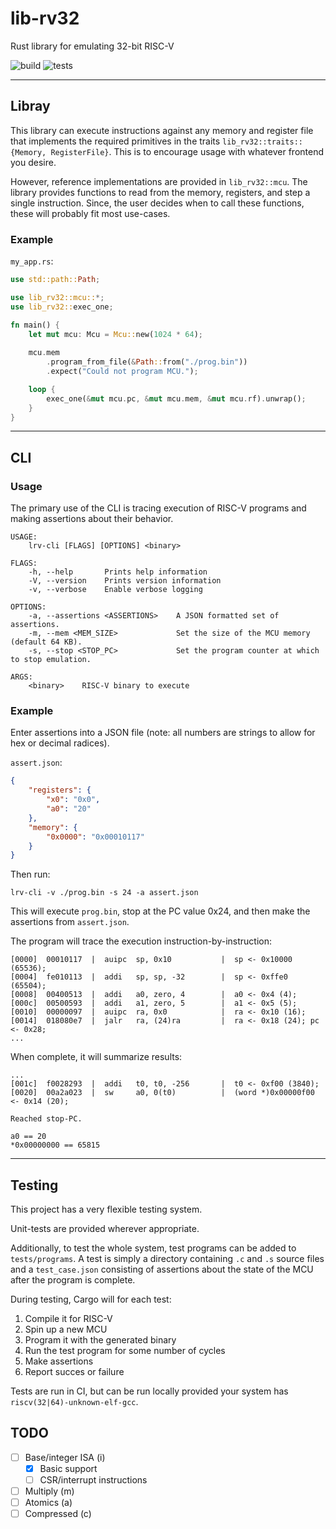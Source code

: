# lib-rv32

Rust library for emulating 32-bit RISC-V

![build](https://github.com/trmckay/lib-rv32i/actions/workflows/build.yml/badge.svg)
![tests](https://github.com/trmckay/lib-rv32i/actions/workflows/test.yml/badge.svg)

---

## Libray

This library can execute instructions against any memory and register file that implements
the required primitives in the traits `lib_rv32::traits::{Memory, RegisterFile}`. This is to
encourage usage with whatever frontend you desire.

However, reference implementations are provided in `lib_rv32::mcu`. The library provides
functions to read from the memory, registers, and step a single instruction. Since, the
user decides when to call these functions, these will probably fit most use-cases.

### Example

`my_app.rs`:
```rust
use std::path::Path;

use lib_rv32::mcu::*;
use lib_rv32::exec_one;

fn main() {
    let mut mcu: Mcu = Mcu::new(1024 * 64);
    
    mcu.mem
        .program_from_file(&Path::from("./prog.bin"))
        .expect("Could not program MCU.");

    loop {
        exec_one(&mut mcu.pc, &mut mcu.mem, &mut mcu.rf).unwrap();
    }
}
```

---
## CLI

### Usage

The primary use of the CLI is tracing execution of RISC-V programs and making assertions
about their behavior.

```
USAGE:
    lrv-cli [FLAGS] [OPTIONS] <binary>

FLAGS:
    -h, --help       Prints help information
    -V, --version    Prints version information
    -v, --verbose    Enable verbose logging

OPTIONS:
    -a, --assertions <ASSERTIONS>    A JSON formatted set of assertions.
    -m, --mem <MEM_SIZE>             Set the size of the MCU memory (default 64 KB).
    -s, --stop <STOP_PC>             Set the program counter at which to stop emulation.

ARGS:
    <binary>    RISC-V binary to execute
```

### Example

Enter assertions into a JSON file (note: all numbers are strings to allow for hex or decimal radices).

`assert.json`:
```json
{
    "registers": {
        "x0": "0x0",
        "a0": "20"
    },
    "memory": {
        "0x0000": "0x00010117"
    }
}
```

Then run:
```
lrv-cli -v ./prog.bin -s 24 -a assert.json
```

This will execute `prog.bin`, stop at the PC value 0x24, and then make the assertions from `assert.json`.

The program will trace the execution instruction-by-instruction:
```
[0000]  00010117  |  auipc  sp, 0x10           |  sp <- 0x10000 (65536); 
[0004]  fe010113  |  addi   sp, sp, -32        |  sp <- 0xffe0 (65504); 
[0008]  00400513  |  addi   a0, zero, 4        |  a0 <- 0x4 (4); 
[000c]  00500593  |  addi   a1, zero, 5        |  a1 <- 0x5 (5); 
[0010]  00000097  |  auipc  ra, 0x0            |  ra <- 0x10 (16); 
[0014]  018080e7  |  jalr   ra, (24)ra         |  ra <- 0x18 (24); pc <- 0x28; 
...
```

When complete, it will summarize results:
```
...
[001c]  f0028293  |  addi   t0, t0, -256       |  t0 <- 0xf00 (3840); 
[0020]  00a2a023  |  sw     a0, 0(t0)          |  (word *)0x00000f00 <- 0x14 (20); 

Reached stop-PC.

a0 == 20
*0x00000000 == 65815
```

---

## Testing

This project has a very flexible testing system.

Unit-tests are provided wherever appropriate.

Additionally, to test the whole system, test programs can be added to `tests/programs`.
A test is simply a directory containing `.c` and `.s` source files and a `test_case.json`
consisting of assertions about the state of the MCU after the program is complete.

During testing, Cargo will for each test:

1. Compile it for RISC-V
2. Spin up a new MCU
3. Program it with the generated binary
4. Run the test program for some number of cycles
5. Make assertions
6. Report succes or failure

Tests are run in CI, but can be run locally provided your system has `riscv(32|64)-unknown-elf-gcc`.

## TODO

- [ ] Base/integer ISA (i)
    - [x] Basic support
    - [ ] CSR/interrupt instructions
- [ ] Multiply (m)
- [ ] Atomics (a)
- [ ] Compressed (c)
